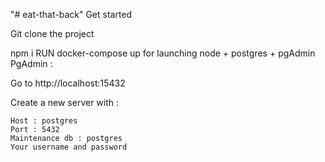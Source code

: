 "# eat-that-back"
Get started

Git clone the project

npm i
RUN docker-compose up for launching node + postgres + pgAdmin
PgAdmin :

Go to http://localhost:15432

Create a new server with :

    Host : postgres
    Port : 5432
    Maintenance db : postgres
    Your username and password
